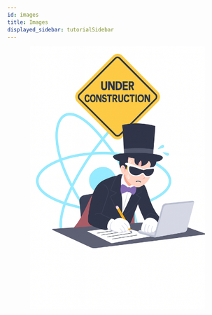 ```yaml
---
id: images
title: Images
displayed_sidebar: tutorialSidebar
---
```



<p align="center">
  <img src="/img/construction.png" alt="construction" width="400"/>
</p>